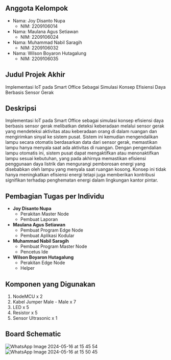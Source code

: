 ## Anggota Kelompok
- Nama: Joy Disanto Nupa
  - NIM: 2209106014
- Nama: Maulana Agus Setiawan
  - NIM: 2209106024
- Nama: Muhammad Nabil Saragih
  - NIM: 2209106032
- Nama: Wilson Boyaron Hutagalung
  - NIM: 2209106035

## Judul Projek Akhir
Implementasi IoT pada Smart Office Sebagai Simulasi Konsep Efisiensi Daya Berbasis Sensor Gerak

## Deskripsi
Implementasi IoT pada Smart Office sebagai simulasi konsep efisiensi daya berbasis sensor gerak melibatkan deteksi keberadaan melalui sensor gerak yang mendeteksi aktivitas atau keberadaan orang di dalam ruangan dan mengirimkan sinyal ke sistem pusat. Sistem ini kemudian mengendalikan lampu secara otomatis berdasarkan data dari sensor gerak, memastikan lampu hanya menyala saat ada aktivitas di ruangan. Dengan pengendalian lampu otomatis ini, sistem pusat dapat mengaktifkan atau menonaktifkan lampu sesuai kebutuhan, yang pada akhirnya memastikan efisiensi penggunaan daya listrik dan mengurangi pemborosan energi yang disebabkan oleh lampu yang menyala saat ruangan kosong. Konsep ini tidak hanya meningkatkan efisiensi energi tetapi juga memberikan kontribusi signifikan terhadap penghematan energi dalam lingkungan kantor pintar.

## Pembagian Tugas per Individu
- **Joy Disanto Nupa**
  - Perakitan Master Node
  - Pembuat Laporan
- **Maulana Agus Setiawan**
  - Pembuat Program Edge Node
  - Pembuat Aplikasi Kodular
- **Muhammad Nabil Saragih**
  - Pembuat Program Master Node
  - Pencetus Ide
- **Wilson Boyaron Hutagalung**
  - Perakitan Edge Node
  - Helper

## Komponen yang Digunakan
  1.	NodeMCU x 2
  2.	Kabel Jumper Male - Male x 7
  3.	LED x 5
  4.	Resistor x 5
  5.	Sensor Ultrasonic x 1

## Board Schematic
![WhatsApp Image 2024-05-16 at 15 45 54](https://github.com/joeydrivers/pa-praktikum-iot-unmul-C-kelompok1/assets/113220671/40c94b0b-fd75-43a5-a0b3-bbb3a2bae2bd)
![WhatsApp Image 2024-05-16 at 15 50 45](https://github.com/joeydrivers/pa-praktikum-iot-unmul-C-kelompok1/assets/113220671/4301f750-3b5d-4264-92a2-a53fc0a8a07f)




